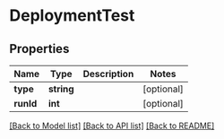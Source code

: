 # DeploymentTest

## Properties
Name | Type | Description | Notes
------------ | ------------- | ------------- | -------------
**type** | **string** |  | [optional] 
**runId** | **int** |  | [optional] 

[[Back to Model list]](../README.md#documentation-for-models) [[Back to API list]](../README.md#documentation-for-api-endpoints) [[Back to README]](../README.md)


